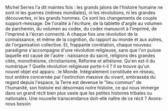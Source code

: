 Michel Serres l'a dit maintes fois : les grands jalons de l'histoire humaine ne sont ni les guerres (mêmes mondiales), ni les révolutions, ni les grandes découvertes, ni les grands hommes. Ce sont les changements de couple support-message. De l'oralité à l'écriture, de la tablette d'argile au volumen de parchemin, du volumen au codex, du codex manuscrit à l'imprimé, de l'imprimé à l'écran connecté. 
A chaque fois une révolution de la connaissance, et même de la cognition, du rapport au monde et aux autres, de l'organisation collective. Et, frappante corrélation, chaque nouveau paradigme s'accompagne d'une révolution religieuse, sans que l'on puisse laquelle est causé de l'autre : naissance du sacré, religions des grandes cités, monothéisme, christianisme, Réforme et athéisme.
Qu'en est-il du numérique ? Quelle révolution religieuse porte-t-il ?
Il se trouve qu'un nouvel objet est apparu : le Monde.  Intégralement constituée en réseau, tout entière concernée par l'extinction massive du vivant, embrassée du regard depuis l'espace, la Terre est devenue le "lieu commun" de l'humanité, son histoire est désormais notre histoire, ce qui nous immerge dans un grand récit bien plus vaste que les petites histoires tribales ou nationales.
Une nouvelle transcendance doit-elle naître de ce récit ? Avons-nous besoin 
